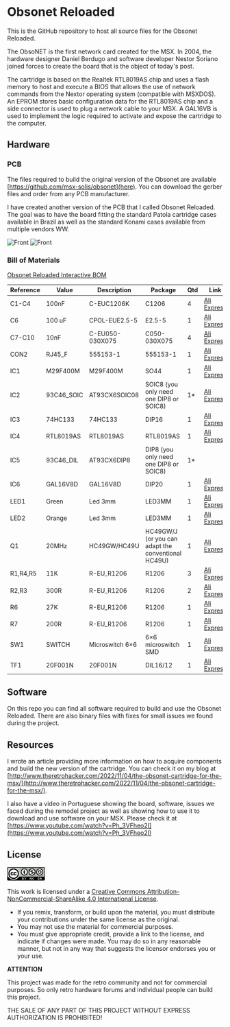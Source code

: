 # Obsonet Reloaded
This is the GitHub repository to host all source files for the Obsonet Reloaded. 

The ObsoNET is the first network card created for the MSX. In 2004, the hardware designer Daniel Berdugo and software developer Nestor Soriano joined forces to create the board that is the object of today's post. 

The cartridge is based on the Realtek RTL8019AS chip and uses a flash memory to host and execute a BIOS that allows the use of network commands from the Nextor operating system (compatible with MSXDOS). An EPROM stores basic configuration data for the RTL8019AS chip and a side connector is used to plug a network cable to your MSX. A GAL16VB is used to implement the logic required to activate and expose the cartridge to the computer.

## Hardware 

### PCB

The files required to build the original version of the Obsonet are available [https://github.com/msx-solis/obsonet](here). You can download the gerber files and order from any PCB manufacturer.

I have created another version of the PCB that I called Obsonet Reloaded. The goal was to have the board fitting the standard Patola cartridge cases available in Brazil as well as the standard Konami cases available from multiple vendors WW.

![Front](images/2022-12-15_23-25.jpg)
![Front](images/2022-12-15_23-26.jpg)

### Bill of Materials

[Obsonet Reloaded Interactive BOM](https://htmlpreview.github.io/?https://github.com/cristianoag/obsonet/blob/main/hardware/bom/ibom.html)

| Reference | Value    | Description         | Package                  | Qtd | Link                                                                                         |
|-----------|----------|---------------------|---------------------------|-----|----------------------------------------------------------------------------------------------|
| C1-C4     | 100nF    | C-EUC1206K          | C1206                     | 4   | [Ali Express](https://s.click.aliexpress.com/e/_DmIukoX)                                    |
| C6        | 100 uF   | CPOL-EUE2.5-5       | E2.5-5                    | 1   | [Ali Express](https://s.click.aliexpress.com/e/_DmAGIvh)                                    |
| C7-C10    | 10nF     | C-EU050-030X075     | C050-030X075              | 4   | [Ali Express](https://s.click.aliexpress.com/e/_Dmqpgbd)                                    |
| CON2      | RJ45_F   | 555153-1             | 555153-1                  | 1   | [Ali Express](https://www.aliexpress.com/item/1005004025349982.html?spm=a2g0o.order_detail.0.0.216a39d3pdK1F8) |
| IC1       | M29F400M | M29F400M             | SO44                      | 1   | [Ali Express](https://s.click.aliexpress.com/e/_Dd8KY1Z)                                    |
| IC2       | 93C46_SOIC | AT93CX6SOIC08      | SOIC8 (you only need one DIP8 or SOIC8) | 1*  | [Ali Express](https://s.click.aliexpress.com/e/_De08kgX)                                    |
| IC3       | 74HC133  | 74HC133             | DIP16                     | 1   | [Ali Express](https://s.click.aliexpress.com/e/_DeVHdHd)                                    |
| IC4       | RTL8019AS | RTL8019AS           | RTL8019AS                  | 1   | [Ali Express](https://s.click.aliexpress.com/e/_DD061Bp)                                    |
| IC5       | 93C46_DIL | AT93CX6DIP8         | DIP8 (you only need one DIP8 or SOIC8) | 1*  |                                                                                              |
| IC6       | GAL16V8D | GAL16V8D             | DIP20                     | 1   | [Ali Express](https://s.click.aliexpress.com/e/_DB7dHhf)                                    |
| LED1      | Green    | Led 3mm              | LED3MM                    | 1   | [Ali Express](https://s.click.aliexpress.com/e/_DeGtXFv)                                    |
| LED2      | Orange   | Led 3mm              | LED3MM                    | 1   | [Ali Express](https://s.click.aliexpress.com/e/_DeGtXFv)                                    |
| Q1        | 20MHz    | HC49GW/HC49U         | HC49GW/J (or you can adapt the conventional HC49U) | 1   | [Ali Express](https://s.click.aliexpress.com/e/_DDEOp47)                                    |
| R1,R4,R5  | 11K      | R-EU_R1206          | R1206                     | 3   | [Ali Express](https://s.click.aliexpress.com/e/_DF7KTEP)                                    |
| R2,R3     | 300R     | R-EU_R1206          | R1206                     | 2   | [Ali Express](https://s.click.aliexpress.com/e/_DF7KTEP)                                    |
| R6        | 27K      | R-EU_R1206          | R1206                     | 1   | [Ali Express](https://s.click.aliexpress.com/e/_DF7KTEP)                                    |
| R7        | 200R     | R-EU_R1206          | R1206                     | 1   | [Ali Express](https://s.click.aliexpress.com/e/_DF7KTEP)                                    |
| SW1       | SWITCH   | Microswitch 6×6     | 6×6 microswitch SMD       | 1   | [Ali Express](https://s.click.aliexpress.com/e/_DFJZR15)                                    |
| TF1       | 20F001N  | 20F001N             | DIL16/12                  | 1   | [Ali Express](https://s.click.aliexpress.com/e/_DCD6uDZ)                                    |


## Software

On this repo you can find all software required to build and use the Obsonet Reloaded. There are also binary files with fixes for small issues we found during the project.

## Resources

I wrote an article providing more information on how to acquire components and build the new version of the cartridge. You can check it on my blog at [http://www.theretrohacker.com/2022/11/04/the-obsonet-cartridge-for-the-msx/](http://www.theretrohacker.com/2022/11/04/the-obsonet-cartridge-for-the-msx/).

I also have a video in Portuguese showing the board, software, issues we faced during the remodel project as well as showing how to use it to download and use software on your MSX. Please check it at [https://www.youtube.com/watch?v=Ph_3VFheo2I](https://www.youtube.com/watch?v=Ph_3VFheo2I)


## License

![Open Hardware](images/ccans.png)

This work is licensed under a [Creative Commons Attribution-NonCommercial-ShareAlike 4.0 International License](http://creativecommons.org/licenses/by-nc-sa/4.0/).

* If you remix, transform, or build upon the material, you must distribute your contributions under the same license as the original.
* You may not use the material for commercial purposes.
* You must give appropriate credit, provide a link to the license, and indicate if changes were made. You may do so in any reasonable manner, but not in any way that suggests the licensor endorses you or your use.

**ATTENTION**

This project was made for the retro community and not for commercial purposes. So only retro hardware forums and individual people can build this project.

THE SALE OF ANY PART OF THIS PROJECT WITHOUT EXPRESS AUTHORIZATION IS PROHIBITED!
